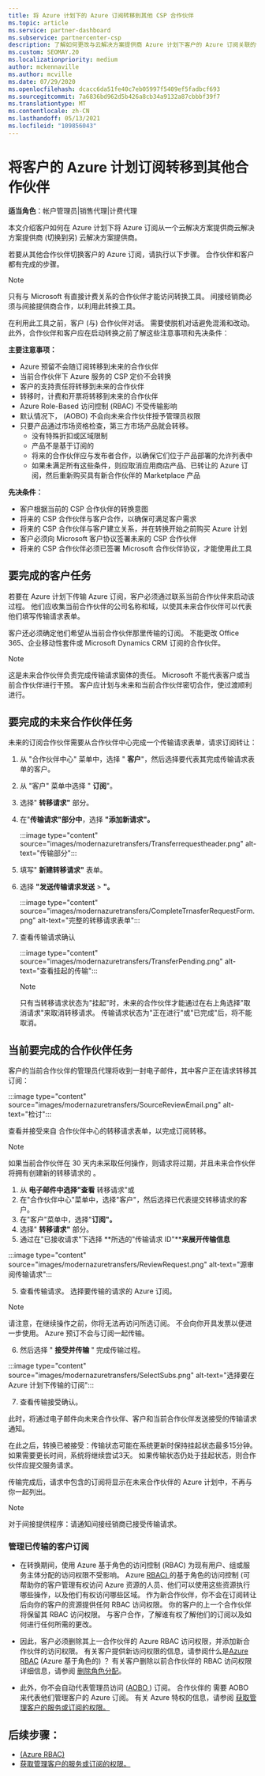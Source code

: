 ```yaml
---
title: 将 Azure 计划下的 Azure 订阅转移到其他 CSP 合作伙伴
ms.topic: article
ms.service: partner-dashboard
ms.subservice: partnercenter-csp
description: 了解如何更改与云解决方案提供商 Azure 计划下客户的 Azure 订阅关联的计划合作伙伴。
ms.custom: SEOMAY.20
ms.localizationpriority: medium
author: mckennaville
ms.author: mcville
ms.date: 07/29/2020
ms.openlocfilehash: dcacc6da51fe40c7eb05997f5409ef5fadbcf693
ms.sourcegitcommit: 7a6836bd962d5b426a8cb34a9132a87cbbbf39f7
ms.translationtype: MT
ms.contentlocale: zh-CN
ms.lasthandoff: 05/13/2021
ms.locfileid: "109856043"
---
```

# <a name="transfer-a-customers-azure-plan-subscriptions-to-a-different-partner"></a>将客户的 Azure 计划订阅转移到其他合作伙伴

**适当角色**：帐户管理员|销售代理|计费代理

本文介绍客户如何在 Azure 计划下将 Azure 订阅从一个云解决方案提供商云解决方案提供商 (切换到另) 云解决方案提供商。

若要从其他合作伙伴切换客户的 Azure 订阅，请执行以下步骤。 合作伙伴和客户都有完成的步骤。

>[!Note]  
>只有与 Microsoft 有直接计费关系的合作伙伴才能访问转换工具。 间接经销商必须与间接提供商合作，以利用此转换工具。

在利用此工具之前，客户 (与) 合作伙伴对话。 需要使脱机对话避免混淆和改动。 此外，合作伙伴和客户应在启动转换之前了解这些注意事项和先决条件：

**主要注意事项：**

- Azure 预留不会随订阅转移到未来的合作伙伴
- 当前合作伙伴下 Azure 服务的 CSP 定价不会转换  
- 客户的支持责任将转移到未来的合作伙伴
- 转移时，计费和开票将转移到未来的合作伙伴
- Azure Role-Based 访问控制 (RBAC) 不受传输影响
- 默认情况下， (AOBO) 不会向未来合作伙伴授予管理员权限
- 只要产品通过市场资格检查，第三方市场产品就会转移。
    - 没有特殊折扣或区域限制
    - 产品不是基于订阅的
    - 将来的合作伙伴应与发布者合作，以确保它们位于产品部署的允许列表中
    - 如果未满足所有这些条件，则应取消应用商店产品、已转让的 Azure 订阅，然后重新购买具有新合作伙伴的 Marketplace 产品

**先决条件：**

- 客户根据当前的 CSP 合作伙伴的转换意图
- 将来的 CSP 合作伙伴与客户合作，以确保可满足客户需求
- 将来的 CSP 合作伙伴与客户建立关系，并在转换开始之前购买 Azure 计划  
- 客户必须向 Microsoft 客户协议签署未来的 CSP 合作伙伴
- 将来的 CSP 合作伙伴必须已签署 Microsoft 合作伙伴协议，才能使用此工具

## <a name="customer-tasks-to-be-completed"></a>要完成的客户任务

若要在 Azure 计划下传输 Azure 订阅，客户必须通过联系当前合作伙伴来启动该过程。 他们应收集当前合作伙伴的公司名称和域，以使其未来合作伙伴可以代表他们填写传输请求表单。

客户还必须确定他们希望从当前合作伙伴那里传输的订阅。 不能更改 Office 365、企业移动性套件或 Microsoft Dynamics CRM 订阅的合作伙伴。

>[!Note]  
>这是未来合作伙伴负责完成传输请求窗体的责任。 Microsoft 不能代表客户或当前合作伙伴进行干预。 客户应计划与未来和当前合作伙伴密切合作，使过渡顺利进行。

## <a name="future-partner-tasks-to-be-completed"></a>要完成的未来合作伙伴任务

未来的订阅合作伙伴需要从合作伙伴中心完成一个传输请求表单，请求订阅转让：

1.  从 "合作伙伴中心" 菜单中，选择 " **客户**"，然后选择要代表其完成传输请求表单的客户。
2.  从 "客户" 菜单中选择 " **订阅**"。
3.  选择" **转移请求"** 部分。
4.  在"**传输请求"部分中**，选择 **"添加新请求"。**

    :::image type="content" source="images/modernazuretransfers/Transferrequestheader.png" alt-text="传输部分":::

5.  填写" **新建转移请求"** 表单。

6.  选择 **"发送传输请求发送**  >  **"。**

    :::image type="content" source="images/modernazuretransfers/CompleteTrnasferRequestForm.png" alt-text="完整的转移请求表单":::

7.  查看传输请求确认

    :::image type="content" source="images/modernazuretransfers/TransferPending.png" alt-text="查看挂起的传输":::

    >[!Note]
    >只有当转移请求状态为"挂起"时，未来的合作伙伴才能通过在右上角选择"取消请求"来取消转移请求。 传输请求状态为"正在进行"或"已完成"后，将不能取消。

## <a name="current-partner-tasks-to-be-completed"></a>当前要完成的合作伙伴任务

客户的当前合作伙伴的管理员代理将收到一封电子邮件，其中客户正在请求转移其订阅：

:::image type="content" source="images/modernazuretransfers/SourceReviewEmail.png" alt-text="检讨":::

查看并接受来自 合作伙伴中心的转移请求表单，以完成订阅转移。

>[!Note]  
>如果当前合作伙伴在 30 天内未采取任何操作，则请求将过期，并且未来合作伙伴将拥有创建新的转移请求的 。

1.  从 **电子邮件中选择"查看** 转移请求"或
1.  在"合作伙伴中心"菜单中，选择"客户"，然后选择已代表提交转移请求的客户。
2.  在"客户"菜单中，选择"**订阅"。**
3.  选择" **转移请求"** 部分。
4.  通过在"已接收请求"下选择 **所选的"传输请求 ID"****来展开传输信息**

:::image type="content" source="images/modernazuretransfers/ReviewRequest.png" alt-text="源审阅传输请求":::

5.  查看传输请求。 选择要传输的请求的 Azure 订阅。

>[!Note]  
> 请注意，在继续操作之前，你将无法再访问所选订阅。
> 不会向你开具发票以便进一步使用。
> Azure 预订不会与订阅一起传输。

6.  然后选择 " **接受并传输** " 完成传输过程。

:::image type="content" source="images/modernazuretransfers/SelectSubs.png" alt-text="选择要在 Azure 计划下传输的订阅":::

7.  查看传输接受确认。

   此时，将通过电子邮件向未来合作伙伴、客户和当前合作伙伴发送接受的传输请求通知。

   在此之后，转换已被接受：传输状态可能在系统更新时保持挂起状态最多15分钟。 如果需要更长时间，系统将继续尝试3天。 如果传输状态仍处于挂起状态，则合作伙伴应提交服务请求。

   传输完成后，请求中包含的订阅将显示在未来合作伙伴的 Azure 计划中，不再与你一起列出。

>[!Note]  
>对于间接提供程序：请通知间接经销商已接受传输请求。

### <a name="managing-your-transferred-customer-subscriptions"></a>管理已传输的客户订阅

- 在转换期间，使用 Azure 基于角色的访问控制 (RBAC) 为现有用户、组或服务主体分配的访问权限不受影响。 Azure [ RBAC) ](/azure/role-based-access-control/overview) 的基于角色的访问控制 (可帮助你的客户管理有权访问 Azure 资源的人员、他们可以使用这些资源执行哪些操作，以及他们有权访问哪些区域。 作为新合作伙伴，你不会在订阅转让后向你的客户的资源提供任何 RBAC 访问权限。 你的客户的上一个合作伙伴将保留其 RBAC 访问权限。 与客户合作，了解谁有权了解他们的订阅以及如何进行任何所需的更改。

- 因此，客户必须删除其上一合作伙伴的 Azure RBAC 访问权限，并添加新合作伙伴的访问权限。 有关客户提供新访问权限的信息，请参阅什么是[Azure RBAC](/azure/role-based-access-control/overview) (Azure 基于角色的) ？ 有关客户删除以前合作伙伴的 RBAC 访问权限详细信息，请参阅 [删除角色分配](/azure/role-based-access-control/role-assignments-portal#remove-a-role-assignment)。

- 此外，你不会自动代表管理员访问 ([AOBO ](https://channel9.msdn.com/Series/cspdev/Module-11-Admin-On-Behalf-Of-AOBO)) 订阅。 合作伙伴的 需要 AOBO 来代表他们管理客户的 Azure 订阅。 有关 Azure 特权的信息，请参阅 [获取管理客户的服务或订阅的权限。](./customers-revoke-admin-privileges.md)

## <a name="next-steps"></a>后续步骤：

- [ (Azure RBAC) ](/azure/role-based-access-control/overview)
- [获取管理客户的服务或订阅的权限。](./customers-revoke-admin-privileges.md)
